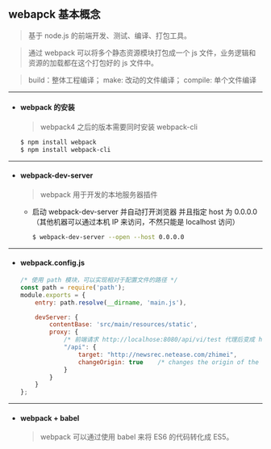 ## webapck 基本概念
> 基于 node.js 的前端开发、测试、编译、打包工具。

> 通过 webpack 可以将多个静态资源模块打包成一个 js 文件，业务逻辑和资源的加载都在这个打包好的 js 文件中。

> build：整体工程编译；  make: 改动的文件编译；    compile: 单个文件编译   
---
- #### webpack 的安装
    > webpack4 之后的版本需要同时安装 webpack-cli

    ```bash
    $ npm install webpack
    $ npm install webpack-cli     
    ```



---
- #### webpack-dev-server
    > webpack 用于开发的本地服务器插件

    - 启动 webpack-dev-server 并自动打开浏览器 并且指定 host 为 0.0.0.0（其他机器可以通过本机 IP 来访问，不然只能是 localhost 访问）
        ```bash
        $ webpack-dev-server --open --host 0.0.0.0     
        ```



---
- #### webpack.config.js
    ```javascript
    /* 使用 path 模块，可以实现相对于配置文件的路径 */
    const path = require('path');
    module.exports = {
        entry: path.resolve(__dirname, 'main.js'),

        devServer: {
            contentBase: 'src/main/resources/static',
            proxy: {
                /* 前端请求 http://localhose:8080/api/vi/test 代理后变成 http://newsrec.netease.com/zhimei/api/vi/test */
                "/api": {
                    target: "http://newsrec.netease.com/zhimei",
                    changeOrigin: true    /* changes the origin of the host header to the target URL */
                }
            }
        }
    };
    ```


---
- #### webpack + babel
    > webpack 可以通过使用 babel 来将 ES6 的代码转化成 ES5。
